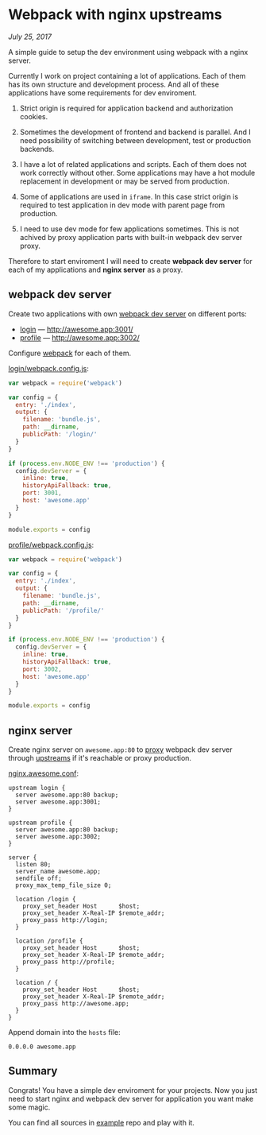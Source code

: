 # Webpack with nginx upstreams

_July 25, 2017_

A simple guide to setup the dev environment using webpack with a nginx server.

Currently I work on project containing a lot of applications. Each of them has
its own structure and development process. And all of these applications
have some requirements for dev enviroment.

1. Strict origin is required for application backend and authorization cookies.

2. Sometimes the development of frontend and backend is parallel. And I need
  possibility of switching between development, test or production backends.

3. I have a lot of related applications and scripts. Each of them does not work
  correctly without other. Some applications may have a hot module replacement
  in development or may be served from production.

4. Some of applications are used in `iframe`. In this case strict origin is
  required to test application in dev mode with parent page from production.

5. I need to use dev mode for few applications sometimes. This is not achived
  by proxy application parts with built-in webpack dev server proxy.

Therefore to start enviroment I will need to create **webpack dev server** for
each of my applications and **nginx server** as a proxy.

## webpack dev server

Create two applications with own [webpack dev server](https://webpack.js.org/configuration/dev-server/) on different ports:

* [login](https://github.com/andrepolischuk/webpack-nginx-example/tree/master/login) — http://awesome.app:3001/
* [profile](https://github.com/andrepolischuk/webpack-nginx-example/tree/master/profile) — http://awesome.app:3002/

Configure [webpack](https://webpack.js.org/configuration/) for each of them.

[login/webpack.config.js](https://github.com/andrepolischuk/webpack-nginx-example/blob/master/login/webpack.config.js):

```js
var webpack = require('webpack')

var config = {
  entry: './index',
  output: {
    filename: 'bundle.js',
    path: __dirname,
    publicPath: '/login/'
  }
}

if (process.env.NODE_ENV !== 'production') {
  config.devServer = {
    inline: true,
    historyApiFallback: true,
    port: 3001,
    host: 'awesome.app'
  }
}

module.exports = config
```

[profile/webpack.config.js](https://github.com/andrepolischuk/webpack-nginx-example/blob/master/profile/webpack.config.js):

```js
var webpack = require('webpack')

var config = {
  entry: './index',
  output: {
    filename: 'bundle.js',
    path: __dirname,
    publicPath: '/profile/'
  }
}

if (process.env.NODE_ENV !== 'production') {
  config.devServer = {
    inline: true,
    historyApiFallback: true,
    port: 3002,
    host: 'awesome.app'
  }
}

module.exports = config
```

## nginx server

Create nginx server on `awesome.app:80` to [proxy](http://nginx.org/en/docs/http/ngx_http_proxy_module.html)
webpack dev server through [upstreams](http://nginx.org/en/docs/http/ngx_http_upstream_module.html)
if it's reachable or proxy production.

[nginx.awesome.conf](https://github.com/andrepolischuk/webpack-nginx-example/blob/master/nginx.awesome.conf):

```
upstream login {
  server awesome.app:80 backup;
  server awesome.app:3001;
}

upstream profile {
  server awesome.app:80 backup;
  server awesome.app:3002;
}

server {
  listen 80;
  server_name awesome.app;
  sendfile off;
  proxy_max_temp_file_size 0;

  location /login {
    proxy_set_header Host      $host;
    proxy_set_header X-Real-IP $remote_addr;
    proxy_pass http://login;
  }

  location /profile {
    proxy_set_header Host      $host;
    proxy_set_header X-Real-IP $remote_addr;
    proxy_pass http://profile;
  }

  location / {
    proxy_set_header Host      $host;
    proxy_set_header X-Real-IP $remote_addr;
    proxy_pass http://awesome.app;
  }
}
```

Append domain into the `hosts` file:

```
0.0.0.0 awesome.app
```

## Summary

Congrats! You have a simple dev enviroment for your projects. Now you just need
to start nginx and webpack dev server for application you want make some magic.

You can find all sources in [example](https://github.com/andrepolischuk/webpack-nginx-example) repo and play with it.
